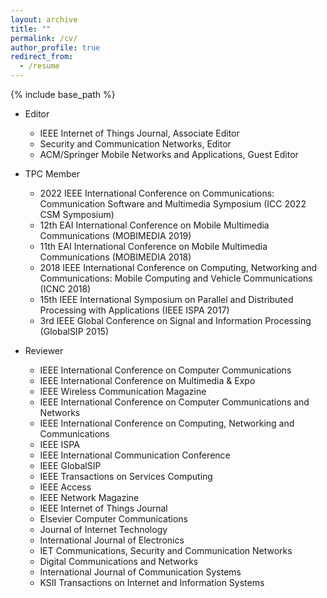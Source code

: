 ```yaml
---
layout: archive
title: ""
permalink: /cv/
author_profile: true
redirect_from:
  - /resume
---
```


{% include base_path %}

* Editor
  * IEEE Internet of Things Journal, Associate Editor 
  * Security and Communication Networks, Editor
  * ACM/Springer Mobile Networks and Applications, Guest Editor

* TPC Member
  * 2022 IEEE International Conference on Communications: Communication Software and Multimedia Symposium (ICC 2022 CSM Symposium) 
  * 12th EAI International Conference on Mobile Multimedia Communications (MOBIMEDIA 2019)
  * 11th EAI International Conference on Mobile Multimedia Communications (MOBIMEDIA 2018)
  * 2018 IEEE International Conference on Computing, Networking and Communications: Mobile Computing and Vehicle Communications (ICNC 2018)
  * 15th IEEE International Symposium on Parallel and Distributed Processing with Applications (IEEE ISPA 2017)
  * 3rd IEEE Global Conference on Signal and Information Processing (GlobalSIP 2015)
 
* Reviewer
  * IEEE International Conference on Computer Communications
  * IEEE International Conference on Multimedia \& Expo
  * IEEE Wireless Communication Magazine
  * IEEE International Conference on Computer Communications and Networks
  * IEEE International Conference on Computing, Networking and Communications
  * IEEE ISPA
  * IEEE International Communication Conference
  * IEEE GlobalSIP
  * IEEE Transactions on Services Computing
  * IEEE Access
  * IEEE Network Magazine
  * IEEE Internet of Things Journal
  * Elsevier Computer Communications
  * Journal of Internet Technology
  * International Journal of Electronics
  * IET Communications, Security and Communication Networks
  * Digital Communications and Networks
  * International Journal of Communication Systems
  * KSII Transactions on Internet and Information Systems
